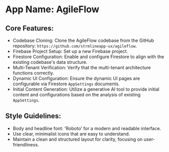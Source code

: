 # **App Name**: AgileFlow

## Core Features:

- Codebase Cloning: Clone the AgileFlow codebase from the GitHub repository: `https://github.com/strmlineapp-ux/agileflow`.
- Firebase Project Setup: Set up a new Firebase project.
- Firestore Configuration: Enable and configure Firestore to align with the existing codebase's data structure.
- Multi-Tenant Verification: Verify that the multi-tenant architecture functions correctly.
- Dynamic UI Configuration: Ensure the dynamic UI pages are configurable via Firestore `AppSettings` documents.
- Initial Content Generation: Utilize a generative AI tool to provide initial content and configurations based on the analysis of existing `AppSettings`.

## Style Guidelines:

- Body and headline font: 'Roboto' for a modern and readable interface.
- Use clear, minimalist icons that are easy to understand.
- Maintain a clean and structured layout for clarity, focusing on user-friendliness.